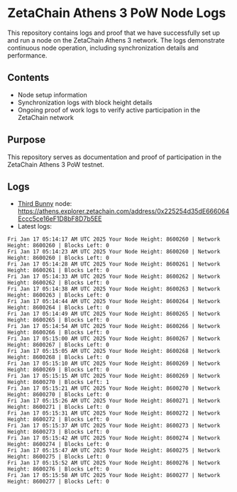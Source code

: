 # ZetaChain Athens 3 PoW Node Logs
This repository contains logs and proof that we have successfully set up and run a node on the ZetaChain Athens 3 network. The logs demonstrate continuous node operation, including synchronization details and performance.

## Contents
- Node setup information
- Synchronization logs with block height details
- Ongoing proof of work logs to verify active participation in the ZetaChain network

## Purpose
This repository serves as documentation and proof of participation in the ZetaChain Athens 3 PoW testnet.

## Logs

- [Third Bunny](https://thirdbunny.xyz/) node: https://athens.explorer.zetachain.com/address/0x225254d35dE666064Eccc5ce16eF1D8bF8D7b5EE
- Latest logs:
```
Fri Jan 17 05:14:17 AM UTC 2025 Your Node Height: 8600260 | Network Height: 8600260 | Blocks Left: 0
Fri Jan 17 05:14:23 AM UTC 2025 Your Node Height: 8600260 | Network Height: 8600260 | Blocks Left: 0
Fri Jan 17 05:14:28 AM UTC 2025 Your Node Height: 8600261 | Network Height: 8600261 | Blocks Left: 0
Fri Jan 17 05:14:33 AM UTC 2025 Your Node Height: 8600262 | Network Height: 8600262 | Blocks Left: 0
Fri Jan 17 05:14:38 AM UTC 2025 Your Node Height: 8600263 | Network Height: 8600263 | Blocks Left: 0
Fri Jan 17 05:14:44 AM UTC 2025 Your Node Height: 8600264 | Network Height: 8600264 | Blocks Left: 0
Fri Jan 17 05:14:49 AM UTC 2025 Your Node Height: 8600265 | Network Height: 8600265 | Blocks Left: 0
Fri Jan 17 05:14:54 AM UTC 2025 Your Node Height: 8600266 | Network Height: 8600266 | Blocks Left: 0
Fri Jan 17 05:15:00 AM UTC 2025 Your Node Height: 8600267 | Network Height: 8600267 | Blocks Left: 0
Fri Jan 17 05:15:05 AM UTC 2025 Your Node Height: 8600268 | Network Height: 8600268 | Blocks Left: 0
Fri Jan 17 05:15:10 AM UTC 2025 Your Node Height: 8600269 | Network Height: 8600269 | Blocks Left: 0
Fri Jan 17 05:15:15 AM UTC 2025 Your Node Height: 8600269 | Network Height: 8600270 | Blocks Left: 1
Fri Jan 17 05:15:21 AM UTC 2025 Your Node Height: 8600270 | Network Height: 8600270 | Blocks Left: 0
Fri Jan 17 05:15:26 AM UTC 2025 Your Node Height: 8600271 | Network Height: 8600271 | Blocks Left: 0
Fri Jan 17 05:15:31 AM UTC 2025 Your Node Height: 8600272 | Network Height: 8600272 | Blocks Left: 0
Fri Jan 17 05:15:37 AM UTC 2025 Your Node Height: 8600273 | Network Height: 8600273 | Blocks Left: 0
Fri Jan 17 05:15:42 AM UTC 2025 Your Node Height: 8600274 | Network Height: 8600274 | Blocks Left: 0
Fri Jan 17 05:15:47 AM UTC 2025 Your Node Height: 8600275 | Network Height: 8600275 | Blocks Left: 0
Fri Jan 17 05:15:52 AM UTC 2025 Your Node Height: 8600276 | Network Height: 8600276 | Blocks Left: 0
Fri Jan 17 05:15:58 AM UTC 2025 Your Node Height: 8600277 | Network Height: 8600277 | Blocks Left: 0
```
